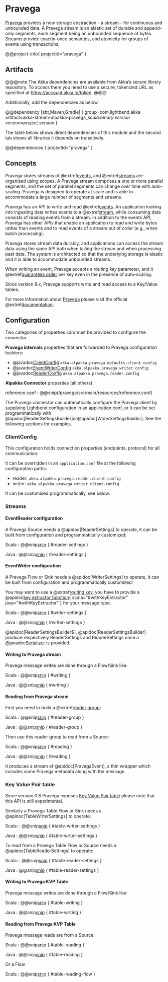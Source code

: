 # Pravega

[Pravega](https://www.pravega.io/) provides a new storage abstraction - a stream - for continuous and unbounded data. 
A Pravega stream is an elastic set of durable and append-only segments, each segment being an unbounded sequence of bytes. 
Streams provide exactly-once semantics, and atomicity for groups of events using transactions.

@@project-info{ projectId="pravega" }

## Artifacts

@@@note
The Akka dependencies are available from Akka’s secure library repository. To access them you need to use a secure, tokenized URL as specified at https://account.akka.io/token.
@@@

Additionally, add the dependencies as below.

@@dependency [sbt,Maven,Gradle] {
  group=com.lightbend.akka
  artifact=akka-stream-alpakka-pravega_$scala.binary.version$
  version=$project.version$
}

The table below shows direct dependencies of this module and the second tab shows all libraries it depends on transitively.

@@dependencies { projectId="pravega" }


## Concepts

Pravega stores streams of @extref[events](pravega:pravega-concepts/#events), and @extref[streams](pravega:pravega-concepts/#streams) are organized using scopes. 
A Pravega stream comprises a one or more parallel segments, and the set of parallel segments can change over time with auto-scaling. 
Pravega is designed to operate at scale and is able to accommodate a large number of segments and streams.

Pravega has an API to write and read @extref[events](pravega:pravega-concepts/#events). 
An application looking into ingesting data writes events to a @extref[stream](pravega:pravega-concepts/#streams), while consuming data consists of reading events from a stream. 
In addition to the events API, Pravega has other APIs that enable an application to read and write bytes rather than events and to read events of a stream out of order (e.g., when batch processing).

Pravega stores stream data durably, and applications can access the stream data using the same API both when tailing the stream and when processing past data. 
The system is architected so that the underlying storage is elastic and it is able to accommodate unbounded streams.

When writing an event, Pravega accepts a *routing key* parameter, and it @extref[guarantees order](pravega:/pravega-concepts/#ordering-guarantees) per key even in the presence of auto-scaling.

Since version 8.x, Pravega supports write and read access to a Key/Value tables. 

For more information about [Pravega](https://www.pravega.io/) please visit the official @extref[documentation](pravega:/).

## Configuration

Two categories of properties can/must be provided to configure the connector.

**Pravega internals** properties that are forwarded to Pravega configuration builders:

  - @javadoc[ClientConfig](io.pravega.client.ClientConfig)  `akka.alpakka.pravega.defaults.client-config`
  - @javadoc[EventWriterConfig](io.pravega.client.stream.EventWriterConfig) `akka.alpakka.pravega.writer.config`
  - @javadoc[ReaderConfig](io.pravega.client.stream.ReaderConfig) `akka.alpakka.pravega.reader.config`

**Alpakka Connector** properties (all others).

reference.conf
: @@snip(/pravega/src/main/resources/reference.conf)

The Pravega connector can automatically configure the Pravega client by supplying Lightbend configuration in an
application.conf, or it can be set programmatically with @apidoc[ReaderSettingsBuilder$] or @apidoc[WriterSettingsBuilder$].
See the following sections for examples.

### ClientConfig

This configuration holds connection properties (endpoints, protocol) 
for all communication.

It can be overridden in an `application.conf` file at the following configuration paths:

 - reader: `akka.alpakka.pravega.reader.client-config`
 - writer: `akka.alpakka.pravega.writer.client-config` 

It can be customised programmatically, see below.

### Streams

#### EventReader configuration

A Pravega Source needs a @apidoc[ReaderSettings] to operate, it can be built from configuration and programmatically
customized:

Scala
:   @@snip[snip](/pravega/src/test/scala/docs/scaladsl/PravegaSettingsSpec.scala) { #reader-settings }

Java
:   @@snip[snip](/pravega/src/test/java/docs/javadsl/PravegaSettingsTestCase.java) { #reader-settings }

#### EventWriter configuration

A Pravega Flow or Sink needs a @apidoc[WriterSettings] to operate, it can be built from configuration and programmatically customized:

You may want to use a @extref[routing key](pravega:/pravega-concepts/#ordering-guarantees), you have to provide a @apidoc[key extractor function](WriterSettingsBuilder){ scala="#withKeyExtractor" java="#withKeyExtractor" } for your message type.

Scala
:   @@snip[snip](/pravega/src/test/scala/docs/scaladsl/PravegaSettingsSpec.scala) { #writer-settings }

Java
:   @@snip[snip](/pravega/src/test/java/docs/javadsl/PravegaSettingsTestCase.java) { #writer-settings }


@apidoc[ReaderSettingsBuilder$], @apidoc[ReaderSettingsBuilder] produce respectively ReaderSettings and ReaderSettings once a
@javadoc[Serializer](io.pravega.client.stream.Serializer) is provided.

#### Writing to Pravega stream

Pravega message writes are done through a Flow/Sink like:

Scala
:   @@snip[snip](/pravega/src/test/scala/docs/scaladsl/PravegaReadWriteDocs.scala) { #writing }

Java
:   @@snip[snip](/pravega/src/test/java/docs/javadsl/PravegaReadWriteDocs.java) { #writing }

#### Reading from Pravega stream

First you need to build a @extref[reader group](pravega:reader-group-design/):

Scala
:   @@snip[snip](/pravega/src/test/scala/docs/scaladsl/PravegaReadWriteDocs.scala) { #reader-group }

Java
:   @@snip[snip](/pravega/src/test/java/docs/javadsl/PravegaReadWriteDocs.java) { #reader-group }

Then use this reader group to read from a Source:  

Scala
:   @@snip[snip](/pravega/src/test/scala/docs/scaladsl/PravegaReadWriteDocs.scala) { #reading }

Java
:   @@snip[snip](/pravega/src/test/java/docs/javadsl/PravegaReadWriteDocs.java) { #reading }

It produces a stream of @apidoc[PravegaEvent], a thin wrapper which includes some Pravega metadata along with the
message.

### Key Value Pair table

Since version 0.8 Pravega exposes [Key Value Pair table](https://github.com/pravega/pravega/wiki/PDP-48-Key-Value-Tables-\(Beta-2\))
 please note that this API is still experimental.

Similarly a Pravega Table Flow or Sink needs a @apidoc[TableWriterSettings] to operate:

Scala:
:   @@snip[snip](/pravega/src/test/scala/docs/scaladsl/PravegaSettingsSpec.scala) { #table-writer-settings }

Java
:   @@snip[snip](/pravega/src/test/java/docs/javadsl/PravegaSettingsTestCase.java) { #table-writer-settings }


To read from a Pravega Table Flow or Source needs a @apidoc[TableReaderSettings] to operate:

Scala:
:   @@snip[snip](/pravega/src/test/scala/docs/scaladsl/PravegaSettingsSpec.scala) { #table-reader-settings }

Java
:   @@snip[snip](/pravega/src/test/java/docs/javadsl/PravegaSettingsTestCase.java) { #table-reader-settings }


#### Writing to Pravega KVP Table

Pravega message writes are done through a Flow/Sink like:

Scala
:   @@snip[snip](/pravega/src/test/scala/docs/scaladsl/PravegaReadWriteDocs.scala) { #table-writing }

Java
:   @@snip[snip](/pravega/src/test/java/docs/javadsl/PravegaReadWriteDocs.java) { #table-writing }

#### Reading from Pravega KVP Table

Pravega message reads are from a Source:

Scala
:   @@snip[snip](/pravega/src/test/scala/docs/scaladsl/PravegaReadWriteDocs.scala) { #table-reading }

Java
:   @@snip[snip](/pravega/src/test/java/docs/javadsl/PravegaReadWriteDocs.java) { #table-reading }


Or a Flow

Scala
:   @@snip[snip](/pravega/src/test/scala/akka/stream/alpakka/pravega/PravegaStreamAndTableSpec.scala) { #table-reading-flow }
